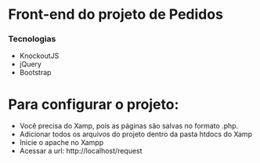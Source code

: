 # Front-end do projeto de Pedidos

### Tecnologias

- KnockoutJS
- jQuery
- Bootstrap

# Para configurar o projeto:

- Você precisa do Xamp, pois as páginas são salvas no formato .php.
- Adicionar todos os arquivos do projeto dentro da pasta htdocs do Xamp
- Inicie o apache no Xampp
- Acessar a url: http://localhost/request
